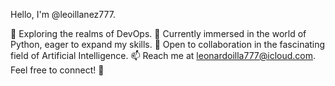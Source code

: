 Hello, I'm @leoillanez777.

👀 Exploring the realms of DevOps.
🌱 Currently immersed in the world of Python, eager to expand my skills.
💞️ Open to collaboration in the fascinating field of Artificial Intelligence.
📫 Reach me at leonardoilla777@icloud.com.
Feel free to connect! 🚀
<!---
leoillanez777/leoillanez777 is a ✨ special ✨ repository because its `README.md` (this file) appears on your GitHub profile.
You can click the Preview link to take a look at your changes.
--->
